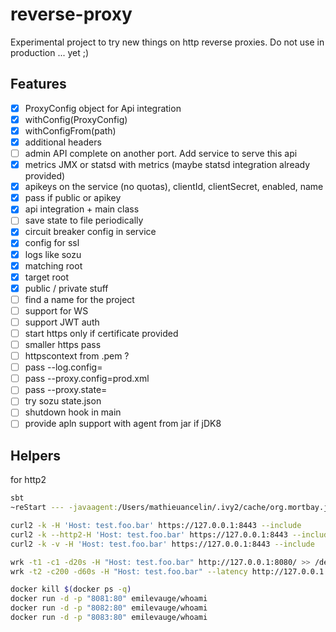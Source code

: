 # reverse-proxy

Experimental project to try new things on http reverse proxies. Do not use in production ... yet ;)

## Features

- [x] ProxyConfig object for Api integration
- [x] withConfig(ProxyConfig)
- [x] withConfigFrom(path)
- [x] additional headers
- [ ] admin API complete on another port. Add service to serve this api
- [x] metrics JMX or statsd with metrics (maybe statsd integration already provided)
- [x] apikeys on the service (no quotas), clientId, clientSecret, enabled, name
- [x] pass if public or apikey
- [x] api integration + main class 
- [ ] save state to file periodically
- [x] circuit breaker config in service
- [x] config for ssl
- [x] logs like sozu
- [x] matching root
- [x] target root
- [x] public / private stuff
- [ ] find a name for the project
- [ ] support for WS
- [ ] support JWT auth
- [ ] start https only if certificate provided
- [ ] smaller https pass
- [ ] httpscontext from .pem ?
- [ ] pass --log.config=
- [ ] pass --proxy.config=prod.xml
- [ ] pass --proxy.state=
- [ ] try sozu state.json
- [ ] shutdown hook in main
- [ ] provide apln support with agent from jar if jDK8

## Helpers

for http2

```sh
sbt 
~reStart --- -javaagent:/Users/mathieuancelin/.ivy2/cache/org.mortbay.jetty.alpn/jetty-alpn-agent/jars/jetty-alpn-agent-2.0.6.jar

curl2 -k -H 'Host: test.foo.bar' https://127.0.0.1:8443 --include
curl2 -k --http2-H 'Host: test.foo.bar' https://127.0.0.1:8443 --include
curl2 -k -v -H 'Host: test.foo.bar' https://127.0.0.1:8443 --include
```

```sh
wrk -t1 -c1 -d20s -H "Host: test.foo.bar" http://127.0.0.1:8080/ >> /dev/null
wrk -t2 -c200 -d60s -H "Host: test.foo.bar" --latency http://127.0.0.1:8080/
```

```sh
docker kill $(docker ps -q)
docker run -d -p "8081:80" emilevauge/whoami
docker run -d -p "8082:80" emilevauge/whoami
docker run -d -p "8083:80" emilevauge/whoami
```